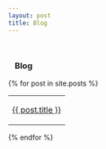 ```yaml
---
layout: post
title: Blog
---
```


<!-- <h3 align="center"><u>Posts</u></h3><br> -->
<br>
<h3 style="margin-left: 0.8em;">Blog</h3>
{% for post in site.posts %}
<table id="menu">
  <tr>
    <td><p><a href="{{ post.url }}"> {{ post.title }} </a>
    </p></td>
  </tr>
</table>
{% endfor %}
